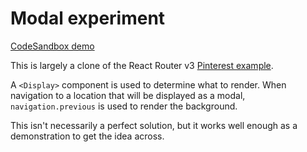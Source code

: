 # Modal experiment

[CodeSandbox demo](https://codesandbox.io/s/github/pshrmn/curi/tree/master/examples/vue/modal)

This is largely a clone of the React Router v3 [Pinterest example](https://github.com/ReactTraining/react-router/blob/v3/examples/pinterest/app.js).

A `<Display>` component is used to determine what to render. When navigation to a location that will be displayed as a modal, `navigation.previous` is used to render the background.

This isn't necessarily a perfect solution, but it works well enough as a demonstration to get the idea across.
